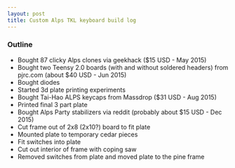 ```yaml
---
layout: post
title: Custom Alps TKL keyboard build log
---
```


### Outline

* Bought 87 clicky Alps clones via geekhack ($15 USD - May 2015)
* Bought two Teensy 2.0 boards (with and without soldered headers) from pjrc.com (about $40 USD - Jun 2015)
* Bought diodes
* Started 3d plate printing experiments
* Bought Tai-Hao ALPS keycaps from Massdrop ($31 USD - Aug 2015)
* Printed final 3 part plate
* Bought Alps Party stabilizers via reddit (probably about $15 USD - Dec 2015)
* Cut frame out of 2x8 (2x10?) board to fit plate
* Mounted plate to temporary cedar pieces
* Fit switches into plate
* Cut out interior of frame with coping saw
* Removed switches from plate and moved plate to the pine frame
